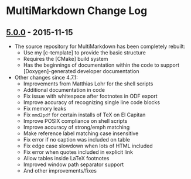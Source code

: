 # MultiMarkdown Change Log #


## [5.0.0] - 2015-11-15 ##

* The source repository for MultiMarkdown has been completely rebuilt:
	* Use my [c-template] to provide the basic structure
	* Requires the [CMake] build system
	* Has the beginnings of documentation within the code to support
		[Doxygen]-generated developer documentation
* Other changes since 4.7.1:
	* Improvements from Matthias Lohr for the shell scripts
	* Additional documentation in code
	* Fix issue with whitespace after footnotes in ODF export
	* Improve accuracy of recognizing single line code blocks
	* Fix memory leaks
	* Fix `mmd2pdf` for certain installs of TeX on El Capitan
	* Improve POSIX compliance on shell scripts
	* Improve accuracy of strong/emph matching
	* Make reference label matching case insensitive
	* Fix error if no caption was included on table
	* Fix edge case slowdown when lots of HTML included
	* Fix error when quotes included in explicit link
	* Allow tables inside LaTeX footnotes
	* Improved window path separator support
	* And other improvements/fixes



[5.0.0]: https://github.com/fletcher/MultiMarkdown-5/releases/tag/v5.0
